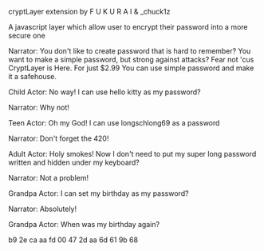 cryptLayer extension by F U K U R A I & \_chuck1z

A javascript layer which allow user to encrypt their password into a more secure one

Narrator: You don't like to create password that is hard to remember? You want to make a simple password, but strong against attacks? Fear not 'cus CryptLayer is Here.
For just $2.99 You can use simple password and make it a safehouse.

Child Actor: No way! I can use hello kitty as my password?

Narrator: Why not!

Teen Actor: Oh my God! I can use longschlong69 as a password

Narrator: Don't forget the 420!

Adult Actor: Holy smokes! Now I don't need to put my super long password written and hidden under my keyboard?

Narrator: Not a problem!

Grandpa Actor: I can set my birthday as my password?

Narrator: Absolutely!

Grandpa Actor: When was my birthday again?

b9 2e ca aa fd 00 47 2d aa 6d 61 9b 68

